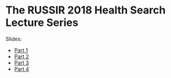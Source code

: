 # The RUSSIR 2018 Health Search Lecture Series

Slides:

* [Part 1](https://github.com/ielab/russir2018-health-search-tutorial/blob/master/docs/slides/RussirHealthSearch2018-Slides-part1.pdf)
* [Part 2](https://github.com/ielab/russir2018-health-search-tutorial/blob/master/docs/slides/RussirHealthSearch2018-Slides-part2.pdf)
* [Part 3](https://github.com/ielab/russir2018-health-search-tutorial/blob/master/docs/slides/RussirHealthSearch2018-Slides-part3.pdf)
* [Part 4](https://github.com/ielab/russir2018-health-search-tutorial/blob/master/docs/slides/RussirHealthSearch2018-Slides-part4.pdf)
